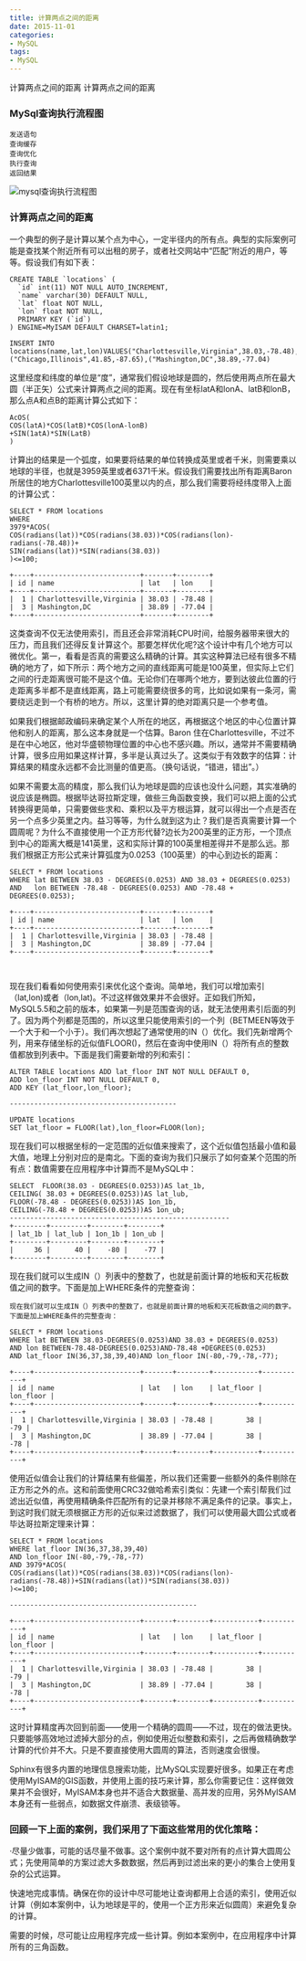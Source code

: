 ```yaml
---
title: 计算两点之间的距离
date: 2015-11-01
categories: 
- MySQL
tags:
- MySQL
---
```


计算两点之间的距离
计算两点之间的距离

<!-- more -->

### MySql查询执行流程图

```
发送语句
查询缓存
查询优化
执行查询
返回结果
```

<img src="/img/mysql/MySql_query_execution_flow_chart.png" alt="mysql查询执行流程图">

### 计算两点之间的距离

一个典型的例子是计算以某个点为中心，一定半径内的所有点。典型的实际案例可能是查找某个附近所有可以出租的房子，或者社交网站中“匹配”附近的用户，等等。假设我们有如下表：
```
CREATE TABLE `locations` (
  `id` int(11) NOT NULL AUTO_INCREMENT,
  `name` varchar(30) DEFAULT NULL,
  `lat` float NOT NULL,
  `lon` float NOT NULL,
  PRIMARY KEY (`id`)
) ENGINE=MyISAM DEFAULT CHARSET=latin1;

INSERT INTO locations(name,lat,lon)VALUES("Charlottesville,Virginia",38.03,-78.48),("Chicago,Illinois",41.85,-87.65),("Mashington,DC",38.89,-77.04)
```

这里经度和纬度的单位是“度”，通常我们假设地球是圆的，然后使用两点所在最大圆（半正矢）公式来计算两点之间的距离。现在有坐标latA和lonA、latB和lonB，那么点A和点B的距离计算公式如下：

```
AcOS(
COS(latA)*COS(latB)*COS(lonA-lonB)
+SIN(1atA)*SIN(LatB)
)
```

计算出的结果是一个弧度，如果要将结果的单位转换成英里或者千米，则需要乘以地球的半径，也就是3959英里或者6371千米。假设我们需要找出所有距离Baron所居住的地方Charlottesville100英里以内的点，那么我们需要将经纬度带入上面的计算公式：

```
SELECT * FROM locations 
WHERE 
3979*ACOS(
COS(radians(lat))*COS(radians(38.03))*COS(radians(lon)-radians(-78.48))+
SIN(radians(lat))*SIN(radians(38.03))
)<=100;

+----+--------------------------+-------+--------+
| id | name                     | lat   | lon    |
+----+--------------------------+-------+--------+
|  1 | Charlottesville,Virginia | 38.03 | -78.48 |
|  3 | Mashington,DC            | 38.89 | -77.04 |
+----+--------------------------+-------+--------+
```

这类查询不仅无法使用索引，而且还会非常消耗CPU时间，给服务器带来很大的压力，而且我们还得反复计算这个。那要怎样优化呢?这个设计中有几个地方可以微优化。第一，看看是否真的需要这么精确的计算。其实这种算法已经有很多不精确的地方了，如下所示：两个地方之间的直线距离可能是100英里，但实际上它们之间的行走距离很可能不是这个值。无论你们在哪两个地方，要到达彼此位置的行走距离多半都不是直线距离，路上可能需要绕很多的弯，比如说如果有一条河，需要绕远走到一个有桥的地方。所以，这里计算的绝对距离只是一个参考值。

如果我们根据邮政编码来确定某个人所在的地区，再根据这个地区的中心位置计算他和别人的距离，那么这本身就是一个估算。Baron 住在Charlottesville，不过不是在中心地区，他对华盛顿物理位置的中心也不感兴趣。所以，通常并不需要精确计算，很多应用如果这样计算，多半是认真过头了。这类似于有效数字的估算：计算结果的精度永远都不会比测量的值更高。（换句话说，“错进，错出”。）

如果不需要太高的精度，那么我们认为地球是圆的应该也没什么问题，其实准确的说应该是椭圆。根据毕达哥拉斯定理，做些三角函数变换，我们可以把上面的公式转换得更简单，只需要做些求和、乘积以及平方根运算，就可以得出一个点是否在另一个点多少英里之内。益习等等，为什么就到这为止？我们是否真需要计算一个圆周呢？为什么不直接使用一个正方形代替?边长为200英里的正方形，一个顶点到中心的距离大概是141英里，这和实际计算的100英里相差得并不是那么远。那我们根据正方形公式来计算弧度为0.0253（100英里）的中心到边长的距离：

```
SELECT * FROM locations 
WHERE lat BETWEEN 38.03 - DEGREES(0.0253) AND 38.03 + DEGREES(0.0253)
AND   lon BETWEEN -78.48 - DEGREES(0.0253) AND -78.48 + DEGREES(0.0253);

+----+--------------------------+-------+--------+
| id | name                     | lat   | lon    |
+----+--------------------------+-------+--------+
|  1 | Charlottesville,Virginia | 38.03 | -78.48 |
|  3 | Mashington,DC            | 38.89 | -77.04 |
+----+--------------------------+-------+--------+



```

现在我们看看如何使用索引来优化这个查询。简单地，我们可以增加索引（lat,lon)或者（lon,lat)。不过这样做效果并不会很好。正如我们所知，MySQL5.5和之前的版本，如果第一列是范围查询的话，就无法使用素引后面的列了。因为两个列都是范围的，所以这里只能使用索引的一个列（BETMEEN等效于一个大于和一个小于）。我们再次想起了通常使用的IN（）优化。我们先新增两个列，用来存储坐标的近似值FLOOR()，然后在查询中使用IN（）将所有点的整数值都放到列表中。下面是我们需要新增的列和索引：

```
ALTER TABLE locations ADD lat_floor INT NOT NULL DEFAULT 0, 
ADD lon_floor INT NOT NULL DEFAULT 0, 
ADD KEY (lat_floor,lon_floor);

-----------------------------------------

UPDATE locations
SET lat_floor = FLOOR(lat),lon_floor=FLOOR(lon);
```

现在我们可以根据坐标的一定范围的近似值来搜索了，这个近似值包括最小值和最大值，地理上分别对应的是南北。下面的查询为我们只展示了如何查某个范围的所有点：数值需要在应用程序中计算而不是MySQL中：

```
SELECT  FLOOR(38.03 - DEGREES(0.0253))AS lat_1b,
CEILING( 38.03 + DEGREES(0.0253))AS lat_lub,
FLOOR(-78.48 - DEGREES(0.0253))AS 1on_1b,
CEILING(-78.48 + DEGREES(0.0253))AS 1on_ub;
------------------------------------------------------
+--------+---------+--------+--------+
| lat_1b | lat_lub | 1on_1b | 1on_ub |
+--------+---------+--------+--------+
|     36 |      40 |    -80 |    -77 |
+--------+---------+--------+--------+
```
现在我们就可以生成IN（）列表中的整数了，也就是前面计算的地板和天花板数值之间的数字。下面是加上WHERE条件的完整查询：
```
现在我们就可以生成IN（）列表中的整数了，也就是前面计算的地板和天花板数值之间的数字。下面是加上WHERE条件的完整查询：

SELECT * FROM locations
WHERE lat BETWEEN 38.03-DEGREES(0.0253)AND 38.03 + DEGREES(0.0253)
AND lon BETWEEN-78.48-DEGREES(0.0253)AND-78.48 +DEGREES(0.0253)
AND lat_floor IN(36,37,38,39,40)AND lon_floor IN(-80,-79,-78,-77);

+----+--------------------------+-------+--------+-----------+-----------+
| id | name                     | lat   | lon    | lat_floor | lon_floor |
+----+--------------------------+-------+--------+-----------+-----------+
|  1 | Charlottesville,Virginia | 38.03 | -78.48 |        38 |       -79 |
|  3 | Mashington,DC            | 38.89 | -77.04 |        38 |       -78 |
+----+--------------------------+-------+--------+-----------+-----------+
```

使用近似值会让我们的计算结果有些偏差，所以我们还需要一些额外的条件剔除在正方形之外的点。这和前面使用CRC32做哈希索引类似：先建一个索引帮我们过滤出近似值，再使用精确条件匹配所有的记录并移除不满足条件的记录。事实上，到这时我们就无须根据正方形的近似来过滤数据了，我们可以使用最大圆公式或者毕达哥拉斯定理来计算：

```
SELECT * FROM locations
WHERE lat_floor IN(36,37,38,39,40)
AND lon_floor IN(-80,-79,-78,-77)
AND 3979*ACOS(
COS(radians(lat))*COS(radians(38.03))*COS(radians(lon)-radians(-78.48))+SIN(radians(lat))*SIN(radians(38.03))
)<=100;

----------------------------------------------

+----+--------------------------+-------+--------+-----------+-----------+
| id | name                     | lat   | lon    | lat_floor | lon_floor |
+----+--------------------------+-------+--------+-----------+-----------+
|  1 | Charlottesville,Virginia | 38.03 | -78.48 |        38 |       -79 |
|  3 | Mashington,DC            | 38.89 | -77.04 |        38 |       -78 |
+----+--------------------------+-------+--------+-----------+-----------+
```

这时计算精度再次回到前面——使用一个精确的圆周——不过，现在的做法更快。只要能够高效地过滤掉大部分的点，例如使用近似整数和索引，之后再做精确数学计算的代价并不大。只是不要直接使用大圆周的算法，否则速度会很慢。

Sphinx有很多内置的地理信息搜索功能，比MySQL实现要好很多。如果正在考虑使用MyISAM的GIS函数，并使用上面的技巧来计算，那么你需要记住：这样做效果并不会很好，MyISAM本身也并不适合大数据量、高并发的应用，另外MyISAM本身还有一些弱点，如数据文件崩溃、表级锁等。

### 回顾一下上面的案例，我们采用了下面这些常用的优化策略：

·尽量少做事，可能的话尽量不做事。这个案例中就不要对所有的点计算大圆周公式；先使用简单的方案过滤大多数数据，然后再到过滤出来的更小的集合上使用复杂的公式运算。

快速地完成事情。确保在你的设计中尽可能地让查询都用上合适的索引，使用近似计算（例如本案例中，认为地球是平的，使用一个正方形来近似圆周）来避免复杂的计算。

需要的时候，尽可能让应用程序完成一些计算。例如本案例中，在应用程序中计算所有的三角函数。

